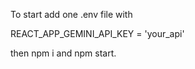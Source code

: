 To start add one .env file with 

REACT_APP_GEMINI_API_KEY = 'your_api'

then npm i and npm start.

